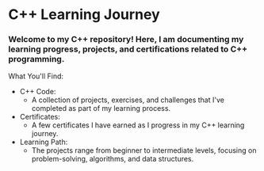 # C++ Learning Journey

### Welcome to my C++ repository! Here, I am documenting my learning progress, projects, and certifications related to C++ programming.

What You'll Find:

- C++ Code: 
    - A collection of projects, exercises, and challenges that I've completed as part of my learning process.
- Certificates:
    - A few certificates I have earned as I progress in my C++ learning journey.
- Learning Path:
    - The projects range from beginner to intermediate levels, focusing on problem-solving, algorithms, and data structures.
